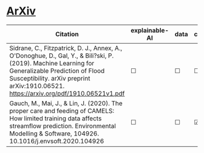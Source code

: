 # [ArXiv](https://arxiv.org/)


| Citation           | explainable-AI | data   | code | hybrid |   reviews  |
|--------------------|----------------|--------|------|--------|------------|
| Sidrane, C., Fitzpatrick, D. J., Annex, A., O'Donoghue, D., Gal, Y., & Bili?ski, P. (2019). Machine Learning for Generalizable Prediction of Flood Susceptibility. arXiv preprint arXiv:1910.06521. https://arxiv.org/pdf/1910.06521v1.pdf | &#9744;   | &#9744; | &#9744; | &#9744;  |  |
| Gauch, M., Mai, J., & Lin, J. (2020). The proper care and feeding of CAMELS: How limited training data affects streamflow prediction. Environmental Modelling & Software, 104926. 10.1016/j.envsoft.2020.104926 | &#9744;   | &#9744; | &#9745; | &#9744;  |  |